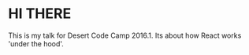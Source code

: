 # HI THERE

This is my talk for Desert Code Camp 2016.1. Its about how React works 'under the hood'.